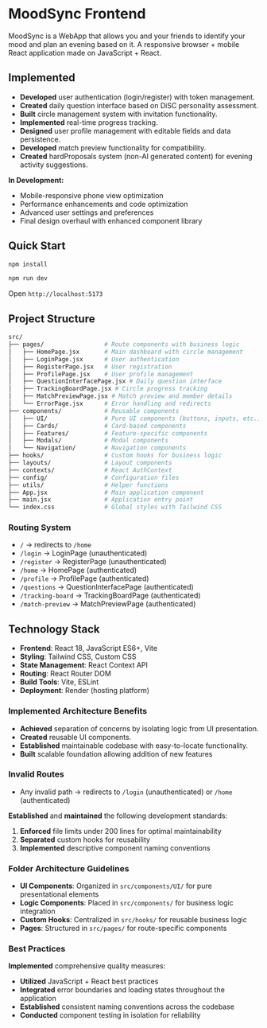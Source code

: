 # MoodSync Frontend

MoodSync is a WebApp that allows you and your friends to identify your mood and plan an evening based on it.
A responsive browser + mobile React application made on JavaScript + React.

## Implemented

- **Developed** user authentication (login/register) with token management.
- **Created** daily question interface based on DiSC personality assessment.
- **Built** circle management system with invitation functionality.
- **Implemented** real-time progress tracking.
- **Designed** user profile management with editable fields and data persistence.
- **Developed** match preview functionality for compatibility.
- **Created** hardProposals system (non-AI generated content) for evening activity suggestions.

**In Development:**

- Mobile-responsive phone view optimization
- Performance enhancements and code optimization
- Advanced user settings and preferences
- Final design overhaul with enhanced component library

## Quick Start

```bash
npm install
```

```bash
npm run dev
```

Open `http://localhost:5173`

## Project Structure

```bash
src/
├── pages/                 # Route components with business logic
│   ├── HomePage.jsx       # Main dashboard with circle management
│   ├── LoginPage.jsx      # User authentication
│   ├── RegisterPage.jsx   # User registration
│   ├── ProfilePage.jsx    # User profile management
│   ├── QuestionInterfacePage.jsx # Daily question interface
│   ├── TrackingBoardPage.jsx # Circle progress tracking
│   ├── MatchPreviewPage.jsx # Match preview and member details
│   └── ErrorPage.jsx      # Error handling and redirects
├── components/            # Reusable components
│   ├── UI/                # Pure UI components (buttons, inputs, etc.)
│   ├── Cards/             # Card-based components
│   ├── Features/          # Feature-specific components
│   ├── Modals/            # Modal components
│   └── Navigation/        # Navigation components
├── hooks/                 # Custom hooks for business logic
├── layouts/               # Layout components
├── contexts/              # React AuthContext
├── config/                # Configuration files
├── utils/                 # Helper functions
├── App.jsx                # Main application component
├── main.jsx               # Application entry point
└── index.css              # Global styles with Tailwind CSS
```

### Routing System

- `/` → redirects to `/home`
- `/login` → LoginPage (unauthenticated)
- `/register` → RegisterPage (unauthenticated)
- `/home` → HomePage (authenticated)
- `/profile` → ProfilePage (authenticated)
- `/questions` → QuestionInterfacePage (authenticated)
- `/tracking-board` → TrackingBoardPage (authenticated)
- `/match-preview` → MatchPreviewPage (authenticated)

## Technology Stack

- **Frontend**: React 18, JavaScript ES6+, Vite
- **Styling**: Tailwind CSS, Custom CSS
- **State Management**: React Context API
- **Routing**: React Router DOM
- **Build Tools**: Vite, ESLint
- **Deployment**: Render (hosting platform)

### **Implemented** Architecture Benefits

- **Achieved** separation of concerns by isolating logic from UI presentation.
- **Created** reusable UI components.
- **Established** maintainable codebase with easy-to-locate functionality.
- **Built** scalable foundation allowing addition of new features

### Invalid Routes

- Any invalid path → redirects to `/login` (unauthenticated) or `/home` (authenticated)

**Established** and **maintained** the following development standards:

1. **Enforced** file limits under 200 lines for optimal maintainability
2. **Separated** custom hooks for reusability
3. **Implemented** descriptive component naming conventions

### Folder Architecture Guidelines

- **UI Components**: Organized in `src/components/UI/` for pure presentational elements
- **Logic Components**: Placed in `src/components/` for business logic integration
- **Custom Hooks**: Centralized in `src/hooks/` for reusable business logic
- **Pages**: Structured in `src/pages/` for route-specific components

### Best Practices

**Implemented** comprehensive quality measures:

- **Utilized** JavaScript + React best practices
- **Integrated** error boundaries and loading states throughout the application
- **Established** consistent naming conventions across the codebase
- **Conducted** component testing in isolation for reliability
